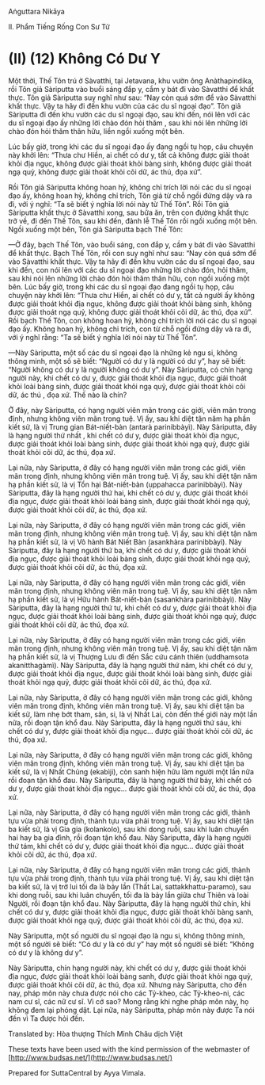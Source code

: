 Aṅguttara Nikāya

II. Phẩm Tiếng Rống Con Sư Tử

# (II) (12) Không Có Dư Y

Một thời, Thế Tôn trú ở Sàvatthi, tại Jetavana, khu vườn ông Anàthapindika, rồi Tôn giả Sàriputta vào buổi sáng đắp y, cầm y bát đi vào Sàvatthi để khất thực. Tôn giả Sàriputta suy nghĩ như sau: “Nay còn quá sớm để vào Sàvatthi khất thực. Vậy ta hãy đi đến khu vườn của các du sĩ ngoại đạo”. Tôn giả Sàriputta đi đến khu vườn các du sĩ ngoại đạo, sau khi đến, nói lên với các du sĩ ngoại đạo ấy những lời chào đón hỏi thăm , sau khi nói lên những lời chào đón hỏi thăm thân hữu, liền ngồi xuống một bên.

Lúc bấy giờ, trong khi các du sĩ ngoại đạo ấy đang ngồi tụ họp, câu chuyện này khởi lên: “Thưa chư Hiền, ai chết có dư y, tất cả không được giải thoát khỏi địa ngục, không được giải thoát khỏi bàng sinh, không được giải thoát ngạ quỷ, không được giải thoát khỏi cõi dữ, ác thú, đọa xứ”.

Rồi Tôn giả Sàriputta không hoan hỷ, không chỉ trích lời nói các du sĩ ngoại đạo ấy, không hoan hỷ, không chỉ trích, Tôn giả từ chỗ ngồi đứng dậy và ra đi, với ý nghĩ: “Ta sẽ biết ý nghĩa lời nói này từ Thế Tôn”. Rồi Tôn giả Sàriputta khất thực ở Sàvatthi xong, sau bữa ăn, trên con đường khất thực trở về, đi đến Thế Tôn, sau khi đến, đảnh lễ Thế Tôn rồi ngồi xuống một bên. Ngồi xuống một bên, Tôn giả Sàriputta bạch Thế Tôn:

—Ở đây, bạch Thế Tôn, vào buổi sáng, con đắp y, cầm y bát đi vào Sàvatthi để khất thực. Bạch Thế Tôn, rồi con suy nghĩ như sau: “Nay còn quá sớm để vào Sàvatthi khất thực. Vậy ta hãy đi đến khu vườn các du sĩ ngoại đạo, sau khi đến, con nói lên với các du sĩ ngoại đạo những lời chào đón, hỏi thăm, sau khi nói lên những lời chào đón hỏi thăm thân hữu, con ngồi xuống một bên. Lúc bấy giờ, trong khi các du sĩ ngoại đạo đang ngồi tụ họp, câu chuyện này khởi lên: “Thưa chư Hiền, ai chết có dư y, tất cả người ấy không được giải thoát khỏi địa ngục, không được giải thoát khỏi bàng sinh, không được giải thoát ngạ quỷ, không được giải thoát khỏi cõi dữ, ác thú, đọa xứ”. Rồi bạch Thế Tôn, con không hoan hỷ, không chỉ trích lời nói các du sĩ ngoại đạo ấy. Không hoan hỷ, không chỉ trích, con từ chỗ ngồi đứng dậy và ra đi, với ý nghĩ rằng: “Ta sẽ biết ý nghĩa lời nói này từ Thế Tôn”.

—Này Sàriputta, một số các du sĩ ngoại đạo là những kẻ ngu si, không thông minh, một số sẽ biết: “Người có dư y là người có dư y”, hay sẽ biết: “Người không có dư y là người không có dư y”. Này Sàriputta, có chín hạng người này, khi chết có dư y, được giải thoát khỏi địa ngục, được giải thoát khỏi loài bàng sinh, được giải thoát khỏi ngạ quỷ, được giải thoát khỏi cõi dữ, ác thú , đọa xứ. Thế nào là chín?

Ở đây, này Sàriputta, có hạng người viên mãn trong các giới, viên mãn trong định, nhưng không viên mãn trong tuệ. Vị ấy, sau khi diệt tận năm hạ phần kiết sử, là vị Trung gian Bát-niết-bàn (antarà parinibbàyì). Này Sàriputta, đây là hạng người thứ nhất , khi chết có dư y, được giải thoát khỏi địa ngục, được giải thoát khỏi loài bàng sinh, được giải thoát khỏi ngạ quỷ, được giải thoát khỏi cõi dữ, ác thú, đọa xứ.

Lại nữa, này Sàriputta, ở đây có hạng người viên mãn trong các giới, viên mãn trong định, nhưng không viên mãn trong tuệ. Vị ấy, sau khi diệt tận năm hạ phần kiết sử, là vị Tổn hại Bát-niết-bàn (uppahacca parinibbàyì). Này Sàriputta, đây là hạng người thứ hai, khi chết có dư y, được giải thoát khỏi địa ngục, được giải thoát khỏi loài bàng sinh, được giải thoát khỏi ngạ quỷ, được giải thoát khỏi cõi dữ, ác thú, đọa xứ.

Lại nữa, này Sàriputta, ở đây có hạng người viên mãn trong các giới, viên mãn trong định, nhưng không viên mãn trong tuệ. Vị ấy, sau khi diệt tận năm hạ phần kiết sử, là vị Vô hành Bát Niết Bàn (asankhàra parinibbàyì). Này Sàriputta, đây là hạng người thứ ba, khi chết có dư y, được giải thoát khỏi địa ngục, được giải thoát khỏi loài bàng sinh, được giải thoát khỏi ngạ quỷ, được giải thoát khỏi cõi dữ, ác thú, đọa xứ.

Lại nữa, này Sàriputta, ở đây có hạng người viên mãn trong các giới, viên mãn trong định, nhưng không viên mãn trong tuệ. Vị ấy, sau khi diệt tận năm hạ phần kiết sử, là vị Hữu hành Bát-niết-bàn (sasankhàra parinibbàyì). Này Sàriputta, đây là hạng người thứ tư, khi chết có dư y, được giải thoát khỏi địa ngục, được giải thoát khỏi loài bàng sinh, được giải thoát khỏi ngạ quỷ, được giải thoát khỏi cõi dữ, ác thú, đọa xứ.

Lại nữa, này Sàriputta, ở đây có hạng người viên mãn trong các giới, viên mãn trong định, nhưng không viên mãn trong tuệ. Vị ấy, sau khi diệt tận năm hạ phần kiết sử, là vị Thượng Lưu đi đến Sắc cứu cánh thiên (uddhamsota akanitthagàmì). Này Sàriputta, đây là hạng người thứ năm, khi chết có dư y, được giải thoát khỏi địa ngục, được giải thoát khỏi loài bàng sinh, được giải thoát khỏi ngạ quỷ, được giải thoát khỏi cõi dữ, ác thú, đọa xứ.

Lại nữa, này Sàriputta, ở đây có hạng người viên mãn trong các giới, không viên mãn trong định, không viên mãn trong tuệ. Vị ấy, sau khi diệt tận ba kiết sử, làm nhẹ bớt tham, sân, si, là vị Nhất Lai, còn đến thế giới này một lần nữa, rồi đoạn tận khổ đau. Này Sàriputta, đây là hạng người thứ sáu, khi chết có dư y, được giải thoát khỏi địa ngục... được giải thoát khỏi cõi dữ, ác thú, đọa xứ.

Lại nữa, này Sàriputta, ở đây có hạng người viên mãn trong các giới, không viên mãn trong định, không viên mãn trong tuệ. Vị ấy, sau khi diệt tận ba kiết sử, là vị Nhất Chủng (ekabìji), còn sanh hiện hữu làm người một lần nữa rồi đoạn tận khổ đau. Này Sàriputta, đây là hạng người thứ bảy, khi chết có dư y, được giải thoát khỏi địa ngục... được giải thoát khỏi cõi dữ, ác thú, đọa xứ.

Lại nữa, này Sàriputta, ở đây có hạng người viên mãn trong các giới, thành tựu vừa phải trong định, thành tựu vừa phải trong tuệ. Vị ấy, sau khi diệt tận ba kiết sử, là vị Gia gia (kolankolo), sau khi dong ruỗi, sau khi luân chuyển hai hay ba gia đình, rồi đoạn tận khổ đau. Này Sàriputta, đây là hạng người thứ tám, khi chết có dư y, được giải thoát khỏi địa ngục... được giải thoát khỏi cõi dữ, ác thú, đọa xứ.

Lại nữa, này Sàriputta, ở đây có hạng người viên mãn trong các giới, thành tựu vừa phải trong định, thành tựu vừa phải trong tuệ. Vị ấy, sau khi diệt tận ba kiết sử, là vị trở lui tối đa là bảy lần (Thất Lai, sattakkhattu-paramo), sau khi dong ruỗi, sau khi luân chuyển, tối đa là bảy lần giữa chư Thiên và loài Người, rồi đoạn tận khổ đau. Này Sàriputta, đây là hạng người thứ chín, khi chết có dư y, được giải thoát khỏi địa ngục, được giải thoát khỏi bàng sanh, được giải thoát khỏi ngạ quỷ, được giải thoát khỏi cõi dữ, ác thú, đọa xứ.

Này Sàriputta, một số người du sĩ ngoại đạo là ngu si, không thông minh, một số người sẽ biết: “Có dư y là có dư y” hay một số người sẽ biết: “Không có dư y là không dư y”.

Này Sàriputta, chín hạng người này, khi chết có dư y, được giải thoát khỏi địa ngục, được giải thoát khỏi loài bàng sanh, được giải thoát khỏi ngạ quỷ, được giải thoát khỏi cõi dữ, ác thú, đọa xứ. Nhưng này Sàriputta, cho đến nay, pháp môn này chưa được nói cho các Tỷ-kheo, các Tỷ-kheo-ni, các nam cư sĩ, các nữ cư sĩ. Vì cớ sao? Mong rằng khi nghe pháp môn này, họ không đem lại phóng dật. Lại nữa, này Sàriputta, pháp môn này được Ta nói đến vì Ta được hỏi đến.

Translated by: Hòa thượng Thích Minh Châu dịch Việt

These texts have been used with the kind permission of the webmaster of [http://www.budsas.net/](http://www.budsas.net/)

Prepared for SuttaCentral by Ayya Vimala.